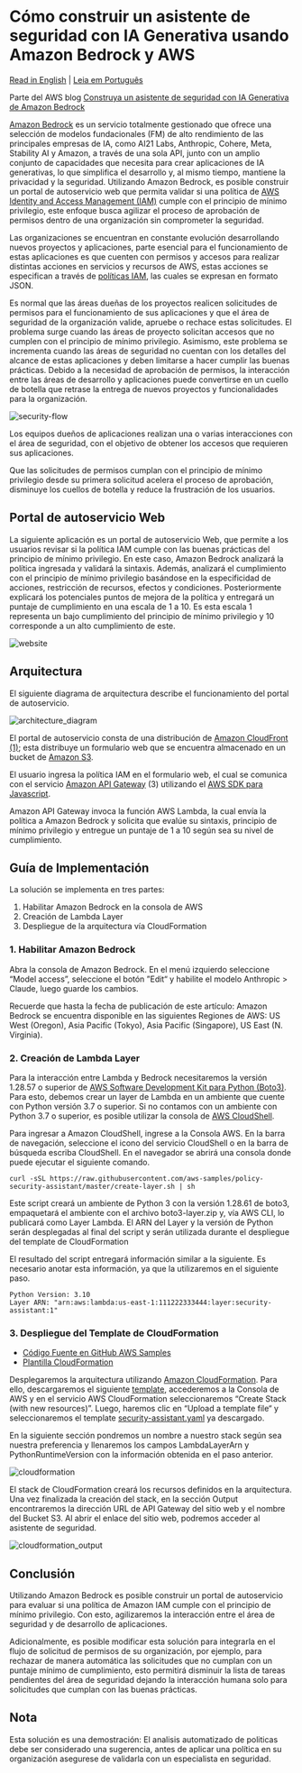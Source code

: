 # Cómo construir un asistente de seguridad con IA Generativa usando Amazon Bedrock y AWS

[Read in English](./README.md) | [Leia em Português](./README.pt.md)

Parte del AWS blog [Construya un asistente de seguridad con IA Generativa de Amazon Bedrock](https://aws.amazon.com/es/blogs/aws-spanish/construya-un-asistente-de-seguridad-con-ia-generativa-de-amazon-bedrock/)

[Amazon Bedrock](https://aws.amazon.com/bedrock/) es un servicio totalmente gestionado que ofrece una selección de modelos fundacionales (FM) de alto rendimiento de las principales empresas de IA, como AI21 Labs, Anthropic, Cohere, Meta, Stability AI y Amazon, a través de una sola API, junto con un amplio conjunto de capacidades que necesita para crear aplicaciones de IA generativas, lo que simplifica el desarrollo y, al mismo tiempo, mantiene la privacidad y la seguridad. Utilizando Amazon Bedrock, es posible construir un portal de autoservicio web que permita validar si una política de [AWS Identity and Access Management (IAM)](https://aws.amazon.com/iam/) cumple con el principio de mínimo privilegio, este enfoque busca agilizar el proceso de aprobación de permisos dentro de una organización sin comprometer la seguridad.

Las organizaciones se encuentran en constante evolución desarrollando nuevos proyectos y aplicaciones, parte esencial para el funcionamiento de estas aplicaciones es que cuenten con permisos y accesos para realizar distintas acciones en servicios y recursos de AWS, estas acciones se especifican a través de [políticas IAM](https://docs.aws.amazon.com/IAM/latest/UserGuide/access_policies.html), las cuales se expresan en formato JSON.

Es normal que las áreas dueñas de los proyectos realicen solicitudes de permisos para el funcionamiento de sus aplicaciones y que el área de seguridad de la organización valide, apruebe o rechace estas solicitudes. El problema surge cuando las áreas de proyecto solicitan accesos que no cumplen con el principio de mínimo privilegio. Asimismo, este problema se incrementa cuando las áreas de seguridad no cuentan con los detalles del alcance de estas aplicaciones y deben limitarse a hacer cumplir las buenas prácticas. Debido a la necesidad de aprobación de permisos, la interacción entre las áreas de desarrollo y aplicaciones puede convertirse en un cuello de botella que retrase la entrega de nuevos proyectos y funcionalidades para la organización.

![security-flow](./images/security_flow.png)

Los equipos dueños de aplicaciones realizan una o varias interacciones con el área de seguridad, con el objetivo de obtener los accesos que requieren sus aplicaciones.

Que las solicitudes de permisos cumplan con el principio de mínimo privilegio desde su primera solicitud acelera el proceso de aprobación, disminuye los cuellos de botella y reduce la frustración de los usuarios.

## Portal de autoservicio Web

La siguiente aplicación es un portal de autoservicio Web, que permite a los usuarios revisar si la política IAM cumple con las buenas prácticas del principio de mínimo privilegio. En este caso, Amazon Bedrock analizará la política ingresada y validará la sintaxis. Además, analizará el cumplimiento con el principio de mínimo privilegio basándose en la especificidad de acciones, restricción de recursos, efectos y condiciones. Posteriormente explicará los potenciales puntos de mejora de la política y entregará un puntaje de cumplimiento en una escala de 1 a 10. Es esta escala 1 representa un bajo cumplimiento del principio de mínimo privilegio y 10 corresponde a un alto cumplimiento de este.

![website](./images/website.png)

## Arquitectura
El siguiente diagrama de arquitectura describe el funcionamiento del portal de autoservicio.

![architecture_diagram](./images/architecture_diagram.png)

El portal de autoservicio consta de una distribución de [Amazon CloudFront (1)](https://aws.amazon.com/cloudfront/); esta distribuye un formulario web que se encuentra almacenado en un bucket de [Amazon S3](https://aws.amazon.com/s3/).

El usuario ingresa la política IAM en el formulario web, el cual se comunica con el servicio [Amazon API Gateway](https://aws.amazon.com/api-gateway/) (3) utilizando el [AWS SDK para Javascript](https://aws.amazon.com/sdk-for-javascript/).

Amazon API Gateway invoca la función AWS Lambda, la cual envía la política a Amazon Bedrock y solicita que evalúe su sintaxis, principio de mínimo privilegio y entregue un puntaje de 1 a 10 según sea su nivel de cumplimiento.

## Guía de Implementación

La solución se implementa en tres partes:

1. Habilitar Amazon Bedrock en la consola de AWS
1. Creación de Lambda Layer
1. Despliegue de la arquitectura vía CloudFormation

### 1. Habilitar Amazon Bedrock

Abra la consola de Amazon Bedrock. En el menú izquierdo seleccione “Model access”, seleccione el botón ”Edit“ y habilite el modelo Anthropic > Claude, luego guarde los cambios.

Recuerde que hasta la fecha de publicación de este artículo: Amazon Bedrock se encuentra disponible en las siguientes Regiones de AWS: US West (Oregon), Asia Pacific (Tokyo), Asia Pacific (Singapore), US East (N. Virginia).


### 2. Creación de Lambda Layer

Para la interacción entre Lambda y Bedrock necesitaremos la versión 1.28.57 o superior de [AWS Software Development Kit para Python (Boto3)](https://aws.amazon.com/sdk-for-python/). Para esto, debemos crear un layer de Lambda en un ambiente que cuente con Python versión 3.7 o superior. Si no contamos con un ambiente con Python 3.7 o superior, es posible utilizar la consola de [AWS CloudShell](https://aws.amazon.com/cloudshell/).

Para ingresar a Amazon CloudShell, ingrese a la Consola AWS. En la barra de navegación, seleccione el icono del servicio CloudShell o en la barra de búsqueda escriba CloudShell. En el navegador se abrirá una consola donde puede ejecutar el siguiente comando.

```
curl -sSL https://raw.githubusercontent.com/aws-samples/policy-security-assistant/master/create-layer.sh | sh
```

Este script creará un ambiente de Python 3 con la versión 1.28.61 de boto3, empaquetará el ambiente con el archivo boto3-layer.zip y, vía AWS CLI, lo publicará como Layer Lambda. El ARN del Layer y la versión de Python serán desplegadas al final del script y serán utilizada durante el despliegue del template de CloudFormation

El resultado del script entregará información similar a la siguiente. Es necesario anotar esta información, ya que la utilizaremos en el siguiente paso.

```
Python Version: 3.10
Layer ARN: "arn:aws:lambda:us-east-1:111222333444:layer:security-assistant:1"
```

### 3. Despliegue del Template de CloudFormation

- [Código Fuente en GitHub AWS Samples](https://github.com/aws-samples/policy-security-assistant/)
- [Plantilla CloudFormation](https://github.com/aws-samples/policy-security-assistant/blob/main/security-assistant.yaml)

Desplegaremos la arquitectura utilizando [Amazon CloudFormation](https://aws.amazon.com/cloudformation/). Para ello, descargaremos el siguiente [template](https://github.com/aws-samples/policy-security-assistant/blob/main/security-assistant.yaml), accederemos a la Consola de AWS y en el servicio AWS CloudFormation seleccionaremos “Create Stack (with new resources)”. Luego, haremos clic en “Upload a template file“ y seleccionaremos el template [security-assistant.yaml](https://github.com/aws-samples/policy-security-assistant/blob/main/security-assistant.yaml) ya descargado.

En la siguiente sección pondremos un nombre a nuestro stack según sea nuestra preferencia y llenaremos los campos LambdaLayerArn y PythonRuntimeVersion con la información obtenida en el paso anterior.

![cloudformation](./images/cloudformation.png)

El stack de CloudFormation creará los recursos definidos en la arquitectura. Una vez finalizada la creación del stack, en la sección Output encontraremos la dirección URL de API Gateway del sitio web y el nombre del Bucket S3. Al abrir el enlace del sitio web, podremos acceder al asistente de seguridad.

![cloudformation_output](./images/cloudformation_output.png)

## Conclusión

Utilizando Amazon Bedrock es posible construir un portal de autoservicio para evaluar si una política de Amazon IAM cumple con el principio de mínimo privilegio. Con esto, agilizaremos la interacción entre el área de seguridad y de desarrollo de aplicaciones.

Adicionalmente, es posible modificar esta solución para integrarla en el flujo de solicitud de permisos de su organización, por ejemplo, para rechazar de manera automática las solicitudes que no cumplan con un puntaje mínimo de cumplimiento, esto permitirá disminuir la lista de tareas pendientes del área de seguridad dejando la interacción humana solo para solicitudes que cumplan con las buenas prácticas.

## Nota
Esta solución es una demostración: El analisis automatizado de politicas debe ser considerado una sugerencia, antes de aplicar una política en su organización asegurese de validarla con un especialista en seguridad.
